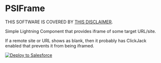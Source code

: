 # PSIFrame
THIS SOFTWARE IS COVERED BY [THIS DISCLAIMER](https://raw.githubusercontent.com/thedges/Disclaimer/master/disclaimer.txt).

Simple Lightning Component that provides iframe of some target URL/site.

If a remote site or URL shows as blank, then it probably has ClickJack enabled that prevents it from being iframed.

<a href="https://githubsfdeploy.herokuapp.com">
  <img alt="Deploy to Salesforce"
       src="https://raw.githubusercontent.com/afawcett/githubsfdeploy/master/deploy.png">
</a>
